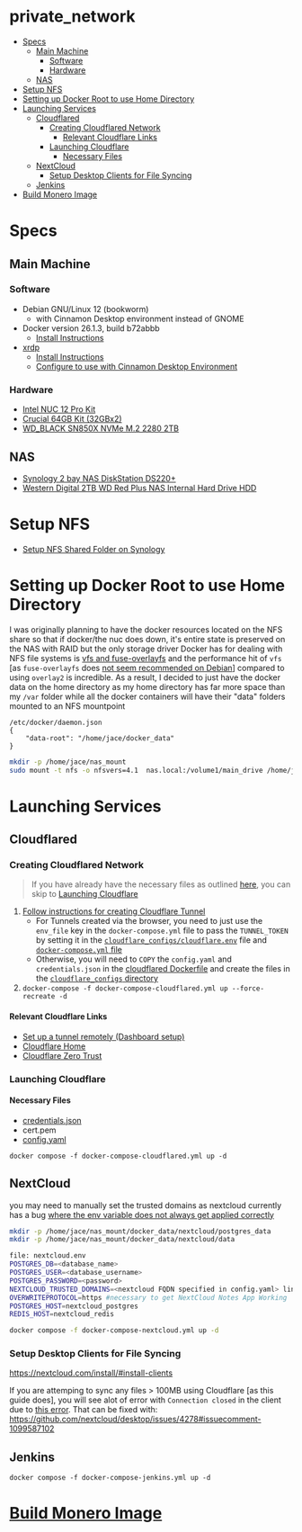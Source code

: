 # private_network

- [Specs](#specs)
  - [Main Machine](#main-machine)
    - [Software](#software)
    - [Hardware](#hardware)
  - [NAS](#nas)
- [Setup NFS](#setup-nfs)
- [Setting up Docker Root to use Home Directory](#setting-up-docker-root-to-use-home-directory)
- [Launching Services](#launching-services)
  - [Cloudflared](#cloudflared)
    - [Creating Cloudflared Network](#creating-cloudflared-network)
      - [Relevant Cloudflare Links](#relevant-cloudflare-links)
    - [Launching Cloudflare](#launching-cloudflare)
      - [Necessary Files](#necessary-files)
  - [NextCloud](#nextcloud)
    - [Setup Desktop Clients for File Syncing](#setup-desktop-clients-for-file-syncing)
  - [Jenkins](#jenkins)
- [Build Monero Image](#build-monero-image)

# Specs
## Main Machine
### Software
  - Debian GNU/Linux 12 (bookworm)
    - with Cinnamon Desktop environment instead of GNOME
  - Docker version 26.1.3, build b72abbb
    - [Install Instructions](https://docs.docker.com/engine/install/debian/)
  - [xrdp](https://github.com/neutrinolabs/xrdp)
    - [Install Instructions](https://www.digitalocean.com/community/tutorials/how-to-enable-remote-desktop-protocol-using-xrdp-on-ubuntu-22-04)
    - [Configure to use with Cinnamon Desktop Environment](https://askubuntu.com/a/289672)
### Hardware
 - [Intel NUC 12 Pro Kit](https://www.newegg.ca/rnuc12wski70000-intel-nuc-12-pro-wall-street-canyon-i7-slim/p/N82E16856102364?Item=N82E16856102364)
 - [Crucial 64GB Kit (32GBx2)](https://www.newegg.ca/crucial-64gb-260-pin-ddr4-so-dimm/p/N82E16820156242?Item=9SIADGEEVT2508)
 - [WD_BLACK SN850X NVMe M.2 2280 2TB](https://www.newegg.ca/western-digital-2tb-black-sn850x-nvme/p/N82E16820250247)
## NAS
 - [Synology 2 bay NAS DiskStation DS220+](https://www.amazon.ca/gp/product/B087ZCBWFH/ref=ppx_yo_dt_b_search_asin_title?ie=UTF8&th=1)
 - [Western Digital 2TB WD Red Plus NAS Internal Hard Drive HDD](https://www.amazon.ca/gp/product/B08VH891FS/ref=ppx_od_dt_b_asin_title_s00?ie=UTF8&psc=1)
# Setup NFS
 - [Setup NFS Shared Folder on Synology](https://kb.synology.com/en-us/DSM/tutorial/How_to_access_files_on_Synology_NAS_within_the_local_network_NFS#7MrLJcRf6d)
# Setting up Docker Root to use Home Directory
I was originally planning to have the docker resources located on the NFS share so that if docker/the nuc does down, it's entire state is preserved on the NAS with RAID but the only storage driver Docker has for dealing with NFS file systems is [vfs and fuse-overlayfs](https://docs.docker.com/storage/storagedriver/select-storage-driver/#supported-backing-filesystems) and the performance hit of `vfs` [as `fuse-overlayfs` does [not seem recommended on Debian](https://docs.docker.com/storage/storagedriver/select-storage-driver/#supported-storage-drivers-per-linux-distribution)] compared to using `overlay2` is incredible. As a result, I decided to just have the docker data on the home directory as my home directory has far more space than my `/var` folder while all the docker containers will have their "data" folders mounted to an NFS mountpoint
```
/etc/docker/daemon.json 
{
	"data-root": "/home/jace/docker_data"
}
```
```bash
mkdir -p /home/jace/nas_mount
sudo mount -t nfs -o nfsvers=4.1  nas.local:/volume1/main_drive /home/jace/nas_mount
```
# Launching Services
## Cloudflared
### Creating Cloudflared Network
>If you have already have the necessary files as outlined [here](#necessary-files), you can skip to [Launching Cloudflare](#launching-cloudflare)
1. [Follow instructions for creating Cloudflare Tunnel](cloudflare_configs)
    * For Tunnels created via the browser, you need to just use the `env_file` key in the `docker-compose.yml` file to pass the `TUNNEL_TOKEN` by setting it in the [`cloudflare_configs/cloudflare.env`](cloudflare_configs) file and [`docker-compose.yml` file](https://github.com/modernNeo/modernneo.com_infra/blob/68f72095ca95e9bb477552da5c94bc03e51769c7/docker-compose-cloudflared.yml#L6)
    * Otherwise, you will need to `COPY` the `config.yaml` and `credentials.json` in the [cloudflared Dockerfile](Cloudflared.dockerfile) and create the files in the [`cloudflare_configs` directory](cloudflare_configs)
2. `docker-compose -f docker-compose-cloudflared.yml up --force-recreate -d`
#### Relevant Cloudflare Links
 - [Set up a tunnel remotely (Dashboard setup)](https://developers.cloudflare.com/cloudflare-one/connections/connect-apps/install-and-setup/tunnel-guide/#set-up-a-tunnel-remotely-dashboard-setup)  
 - [Cloudflare Home](https://dash.cloudflare.com)  
 - [Cloudflare Zero Trust](https://dash.teams.cloudflare.com)
### Launching Cloudflare
#### Necessary Files
  - [credentials.json](cloudflare_configs/credentials.json.example)
  - cert.pem
  - [config.yaml](cloudflare_configs/config.yaml.example)  

`docker compose -f docker-compose-cloudflared.yml up -d`
## NextCloud

you may need to manually set the trusted domains as nextcloud currently has a bug [where the env variable does not always get applied correctly](https://github.com/nextcloud/notes/issues/1187)
```bash
mkdir -p /home/jace/nas_mount/docker_data/nextcloud/postgres_data
mkdir -p /home/jace/nas_mount/docker_data/nextcloud/data

file: nextcloud.env 
POSTGRES_DB=<database_name>
POSTGRES_USER=<database_username>
POSTGRES_PASSWORD=<password>
NEXTCLOUD_TRUSTED_DOMAINS=<nextcloud FQDN specified in config.yaml> linux.local:8888
OVERWRITEPROTOCOL=https #necessary to get NextCloud Notes App Working
POSTGRES_HOST=nextcloud_postgres
REDIS_HOST=nextcloud_redis

docker compose -f docker-compose-nextcloud.yml up -d
```
### Setup Desktop Clients for File Syncing
https://nextcloud.com/install/#install-clients

If you are attemping to sync any files > 100MB using Cloudflare [as this guide does], you will see alot of error with `Connection closed` in the client due to [this error](https://help.nextcloud.com/t/if-youre-seeing-connection-closed-errors-uploading-large-files-100mb-while-using-cloudflare-we-have-a-fix/137510). That can be fixed with: https://github.com/nextcloud/desktop/issues/4278#issuecomment-1099587102
## Jenkins
`docker compose -f docker-compose-jenkins.yml up -d`
# [Build Monero Image](https://github.com/modernNeo/monero#installing-monero-from-a-package)
